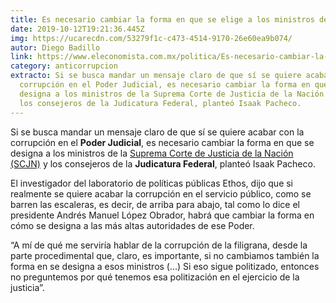 ```yaml
---
title: Es necesario cambiar la forma en que se elige a los ministros de la Corte
date: 2019-10-12T19:21:36.445Z
img: https://ucarecdn.com/53279f1c-c473-4514-9170-26e60ea9b074/
autor: Diego Badillo
link: https://www.eleconomista.com.mx/politica/Es-necesario-cambiar-la-forma-en-que-se-elige-a-los-ministros-de-la-Corte-Isaak-Pacheco-20191012-0019.html
category: anticorrupcion
extracto: Si se busca mandar un mensaje claro de que sí se quiere acabar con la
  corrupción en el Poder Judicial, es necesario cambiar la forma en que se
  designa a los ministros de la Suprema Corte de Justicia de la Nación (SCJN) y
  los consejeros de la Judicatura Federal, planteó Isaak Pacheco.
---
```

Si se busca mandar un mensaje claro de que sí se quiere acabar con la corrupción en el **Poder Judicial**, es necesario cambiar la forma en que se designa a los ministros de la [Suprema Corte de Justicia de la Nación (SCJN)](https://www.eleconomista.com.mx/tags/SCJN) y los consejeros de la **Judicatura Federal**, planteó Isaak Pacheco.

El investigador del laboratorio de políticas públicas Ethos, dijo que si realmente se quiere acabar la corrupción en el servicio público, como se barren las escaleras, es decir, de arriba para abajo, tal como lo dice el presidente Andrés Manuel López Obrador, habrá que cambiar la forma en cómo se designa a las más altas autoridades de ese Poder.

“A mí de qué me serviría hablar de la corrupción de la filigrana, desde la parte procedimental que, claro, es importante, si no cambiamos también la forma en se designa a esos ministros (…) Si eso sigue politizado, entonces no preguntemos por qué tenemos esa politización en el ejercicio de la justicia”.